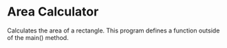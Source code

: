 # Area Calculator

Calculates the area of a rectangle.  This program defines a function outside of the main() method.
